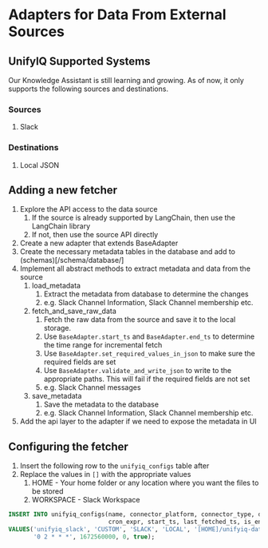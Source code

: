 # Adapters for Data From External Sources

## UnifyIQ Supported Systems

Our Knowledge Assistant is still learning and growing. As of now, it only supports the following sources and
destinations.

### Sources

1. Slack

### Destinations

1. Local JSON

## Adding a new fetcher

1. Explore the API access to the data source
    1. If the source is already supported by LangChain, then use the LangChain library
    2. If not, then use the source API directly
2. Create a new adapter that extends BaseAdapter
3. Create the necessary metadata tables in the database and add to (schemas)[/schema/database/]
4. Implement all abstract methods to extract metadata and data from the source
    1. load_metadata
        1. Extract the metadata from database to determine the changes
        2. e.g. Slack Channel Information, Slack Channel membership etc.
    2. fetch_and_save_raw_data
        1. Fetch the raw data from the source and save it to the local storage.
        2. Use `BaseAdapter.start_ts` and `BaseAdapter.end_ts` to determine the time range for incremental fetch
        3. Use `BaseAdapter.set_required_values_in_json` to make sure the required fields are set
        4. Use `BaseAdapter.validate_and_write_json` to write to the appropriate paths. This will fail if the required
           fields are not set
        5. e.g. Slack Channel messages
    3. save_metadata
        1. Save the metadata to the database
        2. e.g. Slack Channel Information, Slack Channel membership etc.
5. Add the api layer to the adapter if we need to expose the metadata in UI

## Configuring the fetcher

1. Insert the following row to the `unifyiq_configs` table after
2. Replace the values in `[]` with the appropriate values
    1. HOME - Your home folder or any location where you want the files to be stored
    2. WORKSPACE - Slack Workspace

 ~~~~sql
 INSERT INTO unifyiq_configs(name, connector_platform, connector_type, dest_storage_type, dest_path, url_prefix,
                             cron_expr, start_ts, last_fetched_ts, is_enabled) 
 VALUES('unifyiq_slack', 'CUSTOM', 'SLACK', 'LOCAL', '[HOME]/unifyiq-data/','https://[WORKSPACE].slack.com/',
        '0 2 * * *', 1672560000, 0, true);    
 ~~~~